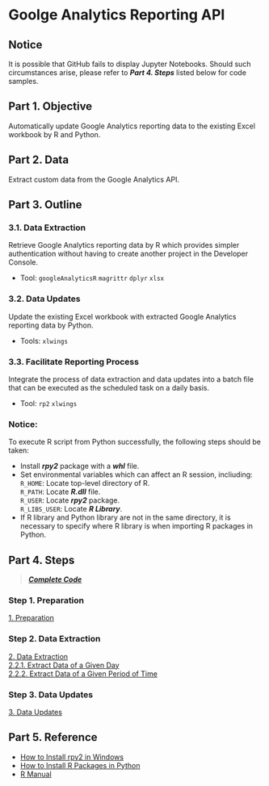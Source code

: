 # Goolge Analytics Reporting API
## Notice
It is possible that GitHub fails to display Jupyter Notebooks. Should such circumstances arise, please refer to ***Part 4. Steps*** listed below for code samples.

## Part 1. Objective
Automatically update Google Analytics reporting data to the existing Excel workbook by R and Python.

## Part 2. Data
Extract custom data from the Google Analytics API.

## Part 3. Outline
### 3.1. Data Extraction 
Retrieve Google Analytics reporting data by R which provides simpler authentication without having to create another project in the Developer Console. 
- Tool: ```googleAnalyticsR``` ```magrittr``` ```dplyr``` ```xlsx``` 

### 3.2. Data Updates
Update the existing Excel workbook with extracted Google Analytics reporting data by Python.
- Tools: ```xlwings```

### 3.3. Facilitate Reporting Process
Integrate the process of data extraction and data updates into a batch file that can be executed as the scheduled task on a daily basis.
- Tool: ```rp2``` ```xlwings```

### Notice: 
To execute R script from Python successfully, the following steps should be taken:  
- Install ***rpy2*** package with a ***whl*** file.  
- Set environmental variables which can affect an R session, incliuding:  
```R_HOME```: Locate top-level directory of R.  
```R_PATH```: Locate ***R.dll*** file.  
```R_USER```: Locate ***rpy2*** package.  
```R_LIBS_USER```: Locate ***R Library***.
- If R library and Python library are not in the same directory, it is necessary to specify where R library is when importing R packages in Python.

## Part 4. Steps
> [***Complete Code***](https://nbviewer.jupyter.org/github/lclh813/Google_Analytics_Reporting_API/blob/master/4_CompleteCode.ipynb)  

### Step 1. Preparation
[1. Preparation](https://nbviewer.jupyter.org/github/lclh813/Google_Analytics_Reporting_API/blob/master/1_Preparation.ipynb)  

### Step 2. Data Extraction
[2. Data Extraction](https://nbviewer.jupyter.org/github/lclh813/Google_Analytics_Reporting_API/blob/master/2_DataExtraction.ipynb)  
[2.2.1. Extract Data of a Given Day](https://github.com/lclh813/Google_Analytics_Reporting_API/blob/master/2_2_1_Oneday.R)  
[2.2.2. Extract Data of a Given Period of Time](https://github.com/lclh813/Google_Analytics_Reporting_API/blob/master/2_2_2_Period.R)  

### Step 3. Data Updates
[3. Data Updates](https://nbviewer.jupyter.org/github/lclh813/Google_Analytics_Reporting_API/blob/master/3_DataUpdates.ipynb)  

## Part 5. Reference
- [How to Install rpy2 in Windows](https://www.cnblogs.com/Xeonilian/p/windows_rpy2_install.html) 
- [How to Install R Packages in Python](https://stackoverflow.com/questions/46140624/unable-to-install-r-package-in-python-jupyter-notebook)
- [R Manual](https://stat.ethz.ch/R-manual/)
